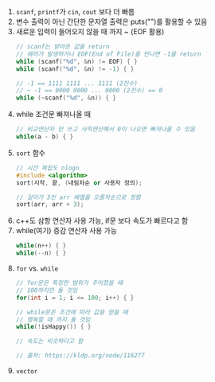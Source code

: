 1. `scanf`, `printf`가 `cin`, `cout` 보다 더 빠름
2. 변수 출력이 아닌 간단한 문자열 출력은 puts("")를 활용할 수 있음
3. 새로운 입력이 들어오지 않을 때 까지 ~ (EOF 활용)
    ``` c++
    // scanf는 받아온 값을 return
    // 에러가 발생하거나 EOF(End of File)을 만나면 -1을 return
    while (scanf("%d", &n) != EOF) { }
    while (scanf("%d", &n) != -1) { }

    // -1 == 1111 1111 ... 1111 (2진수)
    // ~ -1 == 0000 0000 ... 0000 (2진수) == 0
    while (~scanf("%d", &n)) { }
    ```
4. while 조건문 빠져나올 때
    ``` c++
    // 비교연산자 안 쓰고 사칙연산해서 0이 나오면 빠져나올 수 있음
    while(a - b) { }
    ```
5. `sort` 함수
    ``` c++
    // 시간 복잡도 nlogn
    #include <algorithm>
    sort(시작, 끝, (내림차순 or 사용자 정의);

    // 길이가 3인 arr 배열을 오름차순으로 정렬
    sort(arr, arr + 3);
    ```
6. c++도 삼항 연산자 사용 가능, if문 보다 속도가 빠르다고 함
7. while(여기) 증감 연산자 사용 가능
    ``` c++
    while(n++) { }
    while(--n) { }
    ```
8. `for` vs. `while`
    ``` c++
    // for문은 특정한 범위가 주어졌을 때
    // 100까지만 돌 것임
    for(int i = 1; i <= 100; i++) { }

    // while문은 조건에 따라 값을 얻을 때
    // 행복할 때 까지 돌 것임
    while(!isHappy()) { }

    // 속도는 비슷하다고 함

    // 출처: https://kldp.org/node/116277
    ```
9. `vector`
